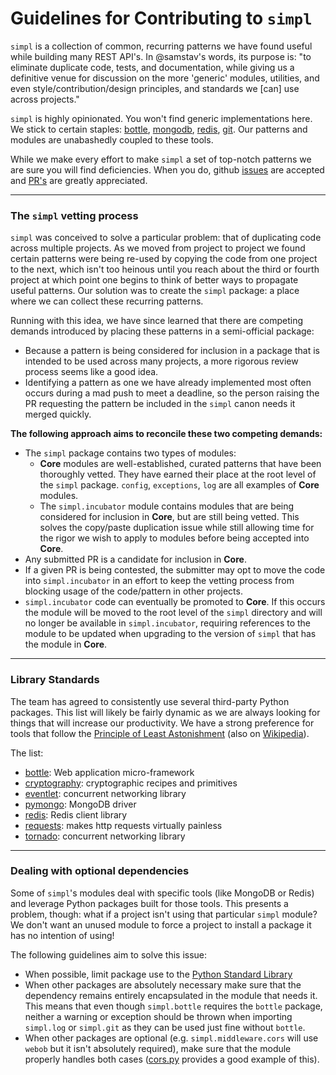 # Guidelines for Contributing to `simpl`

`simpl` is a collection of common, recurring patterns we have found useful
while building many REST API's. In @samstav's words, its purpose is: "to
eliminate duplicate code, tests, and documentation, while giving us a
definitive venue for discussion on the more 'generic' modules, utilities, and
even style/contribution/design principles, and standards we [can] use across
projects."

`simpl` is highly opinionated. You won't find generic implementations here. We
stick to certain staples: [bottle](http://bottlepy.org/docs/dev/index.html),
[mongodb](https://www.mongodb.org/), [redis](http://redis.io/),
[git](https://git-scm.com/). Our patterns and modules are unabashedly coupled
to these tools.

While we make every effort to make `simpl` a set of top-notch patterns we are
sure you will find deficiencies. When you do, github
[issues](https://github.com/checkmate/simpl/issues/new) are accepted and
[PR's](https://github.com/checkmate/simpl/pulls) are greatly appreciated.

--------


### The `simpl` vetting process

`simpl` was conceived to solve a particular problem: that of duplicating code
across multiple projects. As we moved from project to project we found certain
patterns were being re-used by copying the code from one project to the next,
which isn't too heinous until you reach about the third or fourth project at
which point one begins to think of better ways to propagate useful patterns.
Our solution was to create the `simpl` package: a place where we can collect
these recurring patterns.

Running with this idea, we have since learned that there are competing demands
introduced by placing these patterns in a semi-official package:

  - Because a pattern is being considered for inclusion in a package that is
  intended to be used across many projects, a more rigorous review process
  seems like a good idea.
  - Identifying a pattern as one we have already implemented most often occurs
  during a mad push to meet a deadline, so the person raising the PR requesting
  the pattern be included in the `simpl` canon needs it merged quickly.

__The following approach aims to reconcile these two competing demands:__

  - The `simpl` package contains two types of modules:
    - __Core__ modules are well-established, curated patterns that have been
    thoroughly vetted. They have earned their place at the root level of the
    `simpl` package. `config`, `exceptions`, `log` are all
    examples of __Core__ modules.
    - The `simpl.incubator` module contains modules that are being considered
    for inclusion in __Core__, but are still being vetted. This solves the
    copy/paste duplication issue while still allowing time for the rigor we
    wish to apply to modules before being accepted into __Core__.
  - Any submitted PR is a candidate for inclusion in __Core__.
  - If a given PR is being contested, the submitter may opt to move the code
  into `simpl.incubator` in an effort to keep the vetting process from blocking
  usage of the code/pattern in other projects.
  - `simpl.incubator` code can eventually be promoted to __Core__. If this
  occurs the module will be moved to the root level of the `simpl` directory
  and will no longer be available in `simpl.incubator`, requiring references to
  the module to be updated when upgrading to the version of `simpl` that has
  the module in __Core__.

--------


### Library Standards

The team has agreed to consistently use several third-party Python packages.
This list will likely be fairly dynamic as we are always looking for things
that will increase our productivity. We have a strong preference for tools that
follow the [Principle of Least Astonishment](http://c2.com/cgi/wiki?PrincipleOfLeastAstonishment)
(also on [Wikipedia](https://en.wikipedia.org/wiki/Principle_of_least_astonishment)).

The list:

  - [bottle](https://pypi.python.org/pypi/bottle): Web application micro-framework
  - [cryptography](https://pypi.python.org/pypi/cryptography): cryptographic recipes and primitives
  - [eventlet](https://pypi.python.org/pypi/eventlet): concurrent networking library
  - [pymongo](https://pypi.python.org/pypi/pymongo): MongoDB driver
  - [redis](https://pypi.python.org/pypi/redis): Redis client library
  - [requests](https://pypi.python.org/pypi/requests): makes http requests virtually painless
  - [tornado](https://pypi.python.org/pypi/tornado): concurrent networking library

--------


### Dealing with optional dependencies

Some of `simpl`'s modules deal with specific tools (like MongoDB or Redis) and
leverage Python packages built for those tools. This presents a problem,
though: what if a project isn't using that particular `simpl` module? We don't
want an unused module to force a project to install a package it has no
intention of using!

The following guidelines aim to solve this issue:
  - When possible, limit package use to the
  [Python Standard Library](https://docs.python.org/3/library/)
  - When other packages are absolutely necessary make sure that the dependency
  remains entirely encapsulated in the module that needs it. This means that
  even though `simpl.bottle` requires the `bottle` package, neither a warning
  or exception should be thrown when importing `simpl.log` or `simpl.git` as
  they can be used just fine without `bottle`.
  - When other packages are optional (e.g. `simpl.middleware.cors` will use
  `webob` but it isn't absolutely required), make sure that the module properly
  handles both cases
  ([cors.py](https://github.com/checkmate/simpl/blob/master/simpl/middleware/cors.py)
  provides a good example of this).
